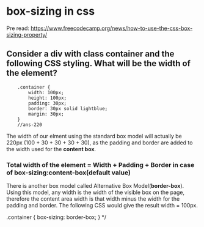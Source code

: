 
# box-sizing in css
Pre read: https://www.freecodecamp.org/news/how-to-use-the-css-box-sizing-property/


## Consider a div with class container and the following CSS styling. What will be the width of the element?  

  
		.container {
			width: 100px;
			height: 100px;
			padding: 30px;
			border: 30px solid lightblue;
			margin: 30px;
		}
		//ans-220
 The width of our elment using the standard box model will actually be 220px (100 + 30 + 30 + 30 + 30), as the padding and border are added to the width used for the **content box**.

### Total width of the element = Width + Padding + Border  in case of box-sizing:content-box(default value)

There is another box model called Alternative Box Model(**border-box**). Using this model, any width is the width of the visible box on the page, 
therefore the content area width is that width minus the width for the padding and border. The following CSS would give the result width = 100px.

.container { 
  box-sizing: border-box; 
} */
